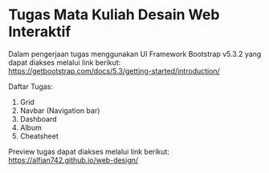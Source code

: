 # Tugas Mata Kuliah Desain Web Interaktif

Dalam pengerjaan tugas menggunakan UI Framework Bootstrap v5.3.2 yang dapat diakses melalui link berikut: https://getbootstrap.com/docs/5.3/getting-started/introduction/

Daftar Tugas:
1. Grid
2. Navbar (Navigation bar)
3. Dashboard
4. Album
5. Cheatsheet

Preview tugas dapat diakses melalui link berikut: https://alfian742.github.io/web-design/
